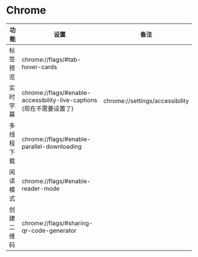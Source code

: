 # Chrome

|功能|设置|备注|
|---|---|---|
|标签预览|chrome://flags/#tab-hover-cards|
|实时字幕|chrome://flags/#enable-accessibility-live-captions (现在不需要设置了)|chrome://settings/accessibility|
|多线程下载|chrome://flags/#enable-parallel-downloading|
|阅读模式|chrome://flags/#enable-reader-mode|
|创建二维码|chrome://flags/#sharing-qr-code-generator|
